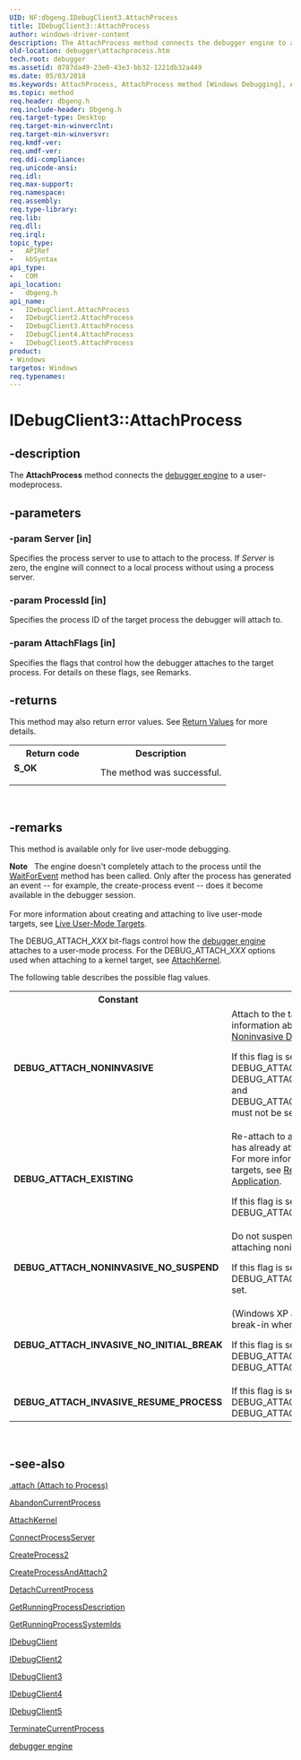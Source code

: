 ```yaml
---
UID: NF:dbgeng.IDebugClient3.AttachProcess
title: IDebugClient3::AttachProcess
author: windows-driver-content
description: The AttachProcess method connects the debugger engine to a user-modeprocess.
old-location: debugger\attachprocess.htm
tech.root: debugger
ms.assetid: 0787da49-23e0-43e3-bb32-1221db32a449
ms.date: 05/03/2018
ms.keywords: AttachProcess, AttachProcess method [Windows Debugging], AttachProcess method [Windows Debugging],IDebugClient interface, AttachProcess method [Windows Debugging],IDebugClient2 interface, AttachProcess method [Windows Debugging],IDebugClient3 interface, AttachProcess method [Windows Debugging],IDebugClient4 interface, AttachProcess method [Windows Debugging],IDebugClient5 interface, IDebugClient interface [Windows Debugging],AttachProcess method, IDebugClient2 interface [Windows Debugging],AttachProcess method, IDebugClient2::AttachProcess, IDebugClient3 interface [Windows Debugging],AttachProcess method, IDebugClient3.AttachProcess, IDebugClient3::AttachProcess, IDebugClient4 interface [Windows Debugging],AttachProcess method, IDebugClient4::AttachProcess, IDebugClient5 interface [Windows Debugging],AttachProcess method, IDebugClient5::AttachProcess, IDebugClient::AttachProcess, IDebugClient_032236c1-3072-4226-919b-3f6f95635a20.xml, dbgeng/IDebugClient2::AttachProcess, dbgeng/IDebugClient3::AttachProcess, dbgeng/IDebugClient4::AttachProcess, dbgeng/IDebugClient5::AttachProcess, dbgeng/IDebugClient::AttachProcess, debugger.attachprocess
ms.topic: method
req.header: dbgeng.h
req.include-header: Dbgeng.h
req.target-type: Desktop
req.target-min-winverclnt: 
req.target-min-winversvr: 
req.kmdf-ver: 
req.umdf-ver: 
req.ddi-compliance: 
req.unicode-ansi: 
req.idl: 
req.max-support: 
req.namespace: 
req.assembly: 
req.type-library: 
req.lib: 
req.dll: 
req.irql: 
topic_type:
-	APIRef
-	kbSyntax
api_type:
-	COM
api_location:
-	dbgeng.h
api_name:
-	IDebugClient.AttachProcess
-	IDebugClient2.AttachProcess
-	IDebugClient3.AttachProcess
-	IDebugClient4.AttachProcess
-	IDebugClient5.AttachProcess
product:
- Windows
targetos: Windows
req.typenames: 
---
```


# IDebugClient3::AttachProcess


## -description


The <b>AttachProcess</b> method connects the <a href="https://msdn.microsoft.com/fa52a1f0-9397-48a5-acbd-ce5347c0baef">debugger engine</a> to a user-modeprocess.


## -parameters




### -param Server [in]

Specifies the process server to use to attach to the process.  If <i>Server</i> is zero, the engine will connect to a local process without using a process server.


### -param ProcessId [in]

Specifies the process ID of the target process the debugger will attach to.


### -param AttachFlags [in]

Specifies the flags that control how the debugger attaches to the target process.  For details on these flags, see Remarks.


## -returns



This method may also return error values.  See <a href="https://msdn.microsoft.com/713f3ee2-2f5b-415e-9908-90f5ae428b43">Return Values</a> for more details.

<table>
<tr>
<th>Return code</th>
<th>Description</th>
</tr>
<tr>
<td width="40%">
<dl>
<dt><b>S_OK</b></dt>
</dl>
</td>
<td width="60%">
The method was successful.

</td>
</tr>
</table>
 




## -remarks



This method is available only for live user-mode debugging.

<div class="alert"><b>Note</b>    The engine doesn't completely attach to the process until the <a href="https://msdn.microsoft.com/library/windows/hardware/ff561229">WaitForEvent</a> method has been called.  Only after the process has generated an event -- for example, the create-process event -- does it become available in the debugger session.</div>
<div> </div>
For more information about creating and attaching to live user-mode targets, see <a href="https://msdn.microsoft.com/library/windows/hardware/ff552020">Live User-Mode Targets</a>.

The DEBUG_ATTACH_<i>XXX</i> bit-flags control how the <a href="https://msdn.microsoft.com/fa52a1f0-9397-48a5-acbd-ce5347c0baef">debugger engine</a> attaches to a user-mode process.  For the DEBUG_ATTACH_<i>XXX</i> options used when attaching to a kernel target, see <a href="https://msdn.microsoft.com/library/windows/hardware/ff538145">AttachKernel</a>.

The following table describes the possible flag values.



<table>
<tr>
<th>Constant</th>
<th>Description</th>
</tr>
<tr>
<td>
<b>DEBUG_ATTACH_NONINVASIVE</b>

</td>
<td>
Attach to the target noninvasively.  For more information about noninvasive debugging, see <a href="https://msdn.microsoft.com/library/windows/hardware/ff552274">Noninvasive Debugging (User Mode)</a>.

If this flag is set, then the flags DEBUG_ATTACH_EXISTING, DEBUG_ATTACH_INVASIVE_NO_INITIAL_BREAK, and DEBUG_ATTACH_INVASIVE_RESUME_PROCESS must not be set.

</td>
</tr>
<tr>
<td>
<b>DEBUG_ATTACH_EXISTING</b>

</td>
<td>
Re-attach to an application to which a debugger has already attached (and possibly abandoned).  For more information about re-attaching to targets, see <a href="https://msdn.microsoft.com/cc137185-58a7-44bf-b262-2698c46730f6">Re-attaching to the Target Application</a>.

If this flag is set, then the other DEBUG_ATTACH_<i>XXX</i> flags must not be set.

</td>
</tr>
<tr>
<td>
<b>DEBUG_ATTACH_NONINVASIVE_NO_SUSPEND</b>

</td>
<td>
Do not suspend the target's threads when attaching noninvasively.

If this flag is set, then the flag DEBUG_ATTACH_NONINVASIVE must also be set.

</td>
</tr>
<tr>
<td>
<b>DEBUG_ATTACH_INVASIVE_NO_INITIAL_BREAK</b>

</td>
<td>
(Windows XP and later)  Do not request an initial break-in when attaching to the target.

If this flag is set, then the flags DEBUG_ATTACH_NONINVASIVE and DEBUG_ATTACH_EXISTING must not be set.

</td>
</tr>
<tr>
<td>
<b>DEBUG_ATTACH_INVASIVE_RESUME_PROCESS</b>

</td>
<td>
If this flag is set, then the flags DEBUG_ATTACH_NONINVASIVE and DEBUG_ATTACH_EXISTING must not be set.

</td>
</tr>
</table>
 




## -see-also




<a href="https://msdn.microsoft.com/library/windows/hardware/ff562135">.attach (Attach to Process)</a>



<a href="https://msdn.microsoft.com/library/windows/hardware/ff537786">AbandonCurrentProcess</a>



<a href="https://msdn.microsoft.com/library/windows/hardware/ff538145">AttachKernel</a>



<a href="https://msdn.microsoft.com/library/windows/hardware/ff539237">ConnectProcessServer</a>



<a href="https://msdn.microsoft.com/library/windows/hardware/ff539323">CreateProcess2</a>



<a href="https://msdn.microsoft.com/library/windows/hardware/ff540055">CreateProcessAndAttach2</a>



<a href="https://msdn.microsoft.com/library/windows/hardware/ff541846">DetachCurrentProcess</a>



<a href="https://msdn.microsoft.com/library/windows/hardware/ff548243">GetRunningProcessDescription</a>



<a href="https://msdn.microsoft.com/library/windows/hardware/ff548265">GetRunningProcessSystemIds</a>



<a href="https://msdn.microsoft.com/library/windows/hardware/ff549827">IDebugClient</a>



<a href="https://msdn.microsoft.com/library/windows/hardware/ff550481">IDebugClient2</a>



<a href="https://msdn.microsoft.com/library/windows/hardware/ff550488">IDebugClient3</a>



<a href="https://msdn.microsoft.com/library/windows/hardware/ff550494">IDebugClient4</a>



<a href="https://msdn.microsoft.com/library/windows/hardware/ff550497">IDebugClient5</a>



<a href="https://msdn.microsoft.com/library/windows/hardware/ff558866">TerminateCurrentProcess</a>



<a href="https://msdn.microsoft.com/fa52a1f0-9397-48a5-acbd-ce5347c0baef">debugger engine</a>
 

 

